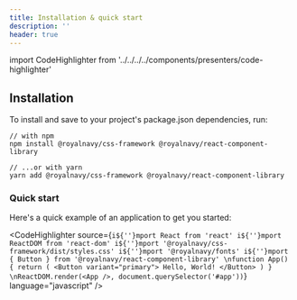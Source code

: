 ```yaml
---
title: Installation & quick start
description: ''
header: true
---
```


import CodeHighlighter from '../../../../components/presenters/code-highlighter'

## Installation

To install and save to your project's package.json dependencies, run:

```
// with npm
npm install @royalnavy/css-framework @royalnavy/react-component-library

// ...or with yarn
yarn add @royalnavy/css-framework @royalnavy/react-component-library
```

### Quick start

Here's a quick example of an application to get you started:

<CodeHighlighter 
source={`i${''}mport React from 'react'
i${''}mport ReactDOM from 'react-dom'
i${''}mport '@royalnavy/css-framework/dist/styles.css'
i${''}mport '@royalnavy/fonts'
i${''}mport { Button } from '@royalnavy/react-component-library'
\nfunction App() {
  return (
    <Button variant="primary">
      Hello, World!
    </Button>
  )
}
\nReactDOM.render(<App />, document.querySelector('#app'))`}
language="javascript"
/>
